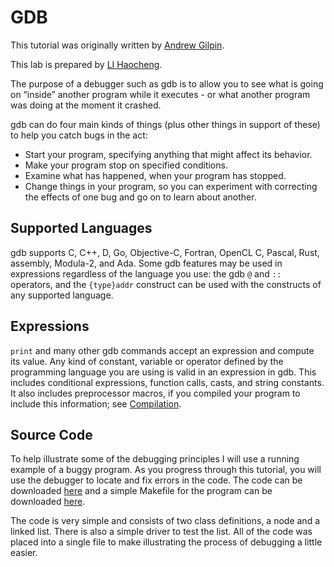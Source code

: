 # GDB
This tutorial was originally written by [Andrew Gilpin](http://www.cs.cmu.edu/~gilpin/).

This lab is prepared by [LI Haocheng](https://rholais.github.io/csci3150/gdb/).

The purpose of a debugger such as gdb is to allow you to see what is going on “inside” another program while it executes - or what another program was doing at the moment it crashed.

gdb can do four main kinds of things (plus other things in support of these) to help you catch bugs in the act:

* Start your program, specifying anything that might affect its behavior.
* Make your program stop on specified conditions.
* Examine what has happened, when your program has stopped.
* Change things in your program, so you can experiment with correcting the effects of one bug and go on to learn about another.

##  Supported Languages
gdb supports C, C++, D, Go, Objective-C, Fortran, OpenCL C, Pascal, Rust, assembly, Modula-2, and Ada. Some gdb features may be used in expressions regardless of the language you use: the gdb `@` and `::` operators, and the `{type}addr` construct can be used with the constructs of any supported language.

##  Expressions
`print` and many other gdb commands accept an expression and compute its value. Any kind of constant, variable or operator defined by the programming language you are using is valid in an expression in gdb. This includes conditional expressions, function calls, casts, and string constants. It also includes preprocessor macros, if you compiled your program to include this information; see [Compilation](https://sourceware.org/gdb/current/onlinedocs/gdb/Compilation.html).

##  Source Code
To help illustrate some of the debugging principles I will use a running example of a buggy program. As you progress through this tutorial, you will use the debugger to locate and fix errors in the code. The code can be downloaded [here](src/main.c) and a simple Makefile for the program can be downloaded [here](src/Makefile).

The code is very simple and consists of two class definitions, a node and a linked list. There is also a simple driver to test the list. All of the code was placed into a single file to make illustrating the process of debugging a little easier.
